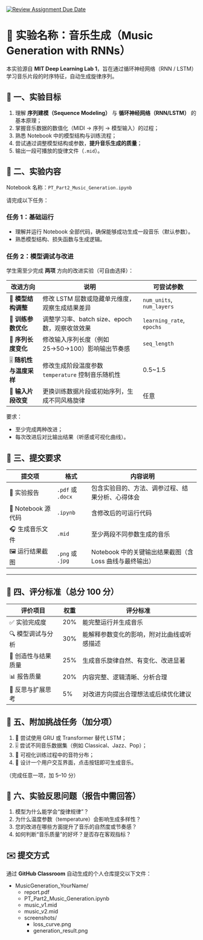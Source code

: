 [![Review Assignment Due Date](https://classroom.github.com/assets/deadline-readme-button-22041afd0340ce965d47ae6ef1cefeee28c7c493a6346c4f15d667ab976d596c.svg)](https://classroom.github.com/a/rXHDizC8)
# 🎵 实验名称：音乐生成（Music Generation with RNNs）

本实验源自 **MIT Deep Learning Lab 1**，旨在通过循环神经网络（RNN / LSTM）学习音乐片段的时序特征，自动生成旋律序列。

## 🧭 一、实验目标
1. 理解 **序列建模（Sequence Modeling）** 与 **循环神经网络（RNN/LSTM）** 的基本原理；
2. 掌握音乐数据的数值化（MIDI → 序列 → 模型输入）的过程；
3. 熟悉 Notebook 中的模型结构与训练流程；
4. 尝试通过调整模型结构或参数，**提升音乐生成的质量**；
5. 输出一段可播放的旋律文件（`.mid`）。

## 🧩 二、实验内容

Notebook 名称：`PT_Part2_Music_Generation.ipynb`

请完成以下任务：

### **任务 1：基础运行**
- 理解并运行 Notebook 全部代码，确保能够成功生成一段音乐（默认参数）。
- 熟悉模型结构、损失函数与生成逻辑。

### **任务 2：模型调试与改进**
学生需至少完成 **两项** 方向的改进实验（可自由选择）：

| 改进方向 | 说明 | 可尝试参数 |
|-----------|------|------------|
| 🎼 **模型结构调整** | 修改 LSTM 层数或隐藏单元维度，观察生成结果差异 | `num_units`, `num_layers` |
| 🧠 **训练参数优化** | 调整学习率、batch size、epoch 数，观察收敛效果 | `learning_rate`, `epochs` |
| 🎵 **序列长度变化** | 修改输入序列长度（例如 25→50→100）影响输出节奏感 | `seq_length` |
| 🎚 **随机性与温度采样** | 修改生成阶段温度参数 `temperature` 控制音乐随机性 | 0.5~1.5 |
| 🎤 **输入片段改变** | 更换训练数据片段或初始序列，生成不同风格旋律 | 任意 |

要求：
- 至少完成两种改进；
- 每次改进后对比输出结果（听感或可视化曲线）。

## 🧾 三、提交要求

| 提交项 | 格式 | 内容说明 |
|--------|------|----------|
| 📘 实验报告 | `.pdf` 或 `.docx` | 包含实验目的、方法、调参过程、结果分析、心得体会 |
| 🧮 Notebook 源代码 | `.ipynb` | 含修改后的可运行代码 |
| 🎧 生成音乐文件 | `.mid` | 至少两段不同参数生成的音乐 |
| 🖼 运行结果截图 | `.png` 或 `.jpg` | Notebook 中的关键输出结果截图（含 Loss 曲线与最终输出） |

---

## 🧮 四、评分标准（总分 100 分）

| 评价项目 | 权重 | 评分标准 |
|-----------|-------|-----------|
| ✅ 实验完成度 | 20% | 能完整运行并生成音乐 |
| 🔍 模型调试与分析 | 30% | 能解释参数变化的影响，附对比曲线或听感描述 |
| 🎵 创造性与结果质量 | 25% | 生成音乐旋律自然、有变化、改进显著 |
| 📊 报告质量 | 20% | 内容完整、逻辑清晰、分析合理 |
| 🧠 反思与扩展思考 | 5% | 对改进方向提出合理想法或后续优化建议 |

## 🧠 五、附加挑战任务（加分项）

1. 🎼 尝试使用 GRU 或 Transformer 替代 LSTM；
2. 🎚 尝试不同音乐数据集（例如 Classical、Jazz、Pop）；
3. 🧩 可视化训练过程中的音符分布；
4. 🎹 设计一个用户交互界面，点击按钮即可生成音乐。

（完成任意一项，加 5–10 分）

## 🧠 六、实验反思问题（报告中需回答）

1. 模型为什么能学会“旋律规律”？  
2. 为什么温度参数（temperature）会影响生成多样性？  
3. 您的改进在哪些方面提升了音乐的自然度或节奏感？  
4. 如何判断“音乐质量”的好坏？是否存在客观指标？

## ✉️ 提交方式

通过 **GitHub Classroom** 自动生成的个人仓库提交以下文件：

- MusicGeneration_YourName/
  - report.pdf  
  - PT_Part2_Music_Generation.ipynb  
  - music_v1.mid  
  - music_v2.mid  
  - screenshots/
    - loss_curve.png  
    - generation_result.png

